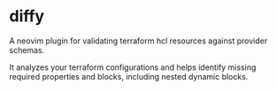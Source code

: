 # diffy

A neovim plugin for validating terraform hcl resources against provider schemas.

It analyzes your terraform configurations and helps identify missing required properties and blocks, including nested dynamic blocks.
